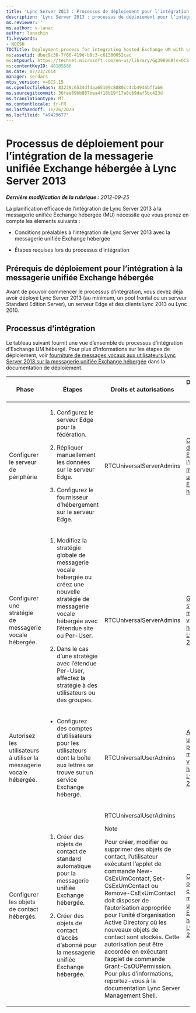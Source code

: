 ```yaml
---
title: 'Lync Server 2013 : Processus de déploiement pour l’intégration de la messagerie unifiée Exchange hébergée'
description: 'Lync Server 2013 : processus de déploiement pour l’intégration de la messagerie unifiée Exchange hébergée.'
ms.reviewer: ''
ms.author: v-lanac
author: lanachin
f1.keywords:
- NOCSH
TOCTitle: Deployment process for integrating hosted Exchange UM with Lync Server
ms:assetid: dbec9c38-7f66-419d-b8c3-c61380052cac
ms:mtpsurl: https://technet.microsoft.com/en-us/library/Gg398968(v=OCS.15)
ms:contentKeyID: 48185586
ms.date: 07/23/2014
manager: serdars
mtps_version: v=OCS.15
ms.openlocfilehash: 83239c6534dfdaa65109c8880cc4cb4946bffab6
ms.sourcegitcommit: 36fee89bb887bea4f18b19f17a8c69daf5bc423d
ms.translationtype: MT
ms.contentlocale: fr-FR
ms.lasthandoff: 11/26/2020
ms.locfileid: "49429677"
---
```

# <a name="deployment-process-for-integrating-hosted-exchange-um-with-lync-server-2013"></a>Processus de déploiement pour l’intégration de la messagerie unifiée Exchange hébergée à Lync Server 2013

<div data-xmlns="http://www.w3.org/1999/xhtml">

<div class="topic" data-xmlns="http://www.w3.org/1999/xhtml" data-msxsl="urn:schemas-microsoft-com:xslt" data-cs="https://msdn.microsoft.com/">

<div data-asp="https://msdn2.microsoft.com/asp">



</div>

<div id="mainSection">

<div id="mainBody">

<span> </span>

_**Dernière modification de la rubrique :** 2012-09-25_

La planification efficace de l’intégration de Lync Server 2013 à la messagerie unifiée Exchange hébergée (MU) nécessite que vous prenez en compte les éléments suivants :

  - Conditions préalables à l’intégration de Lync Server 2013 avec la messagerie unifiée Exchange hébergée

  - Étapes requises lors du processus d’intégration

<div>

## <a name="deployment-prerequisites-for-integrating-with-hosted-exchange-um"></a>Prérequis de déploiement pour l’intégration à la messagerie unifiée Exchange hébergée

Avant de pouvoir commencer le processus d’intégration, vous devez déjà avoir déployé Lync Server 2013 (au minimum, un pool frontal ou un serveur Standard Edition Server), un serveur Edge et des clients Lync 2013 ou Lync 2010.

</div>

<div>

## <a name="integration-process"></a>Processus d’intégration

Le tableau suivant fournit une vue d’ensemble du processus d’intégration d’Exchange UM hébergé. Pour plus d’informations sur les étapes de déploiement, voir [fourniture de messages vocaux aux utilisateurs Lync Server 2013 sur la messagerie unifiée Exchange hébergée](lync-server-2013-providing-lync-server-users-voice-mail-on-hosted-exchange-um.md) dans la documentation de déploiement.


<table>
<colgroup>
<col style="width: 25%" />
<col style="width: 25%" />
<col style="width: 25%" />
<col style="width: 25%" />
</colgroup>
<thead>
<tr class="header">
<th>Phase</th>
<th>Étapes</th>
<th>Droits et autorisations</th>
<th>Documentation de déploiement</th>
</tr>
</thead>
<tbody>
<tr class="odd">
<td><p>Configurer le serveur de périphérie</p></td>
<td><ol>
<li><p>Configurez le serveur Edge pour la fédération.</p></li>
<li><p>Répliquer manuellement les données sur le serveur Edge.</p></li>
<li><p>Configurez le fournisseur d’hébergement sur le serveur Edge.</p></li>
</ol></td>
<td><p>RTCUniversalServerAdmins</p></td>
<td><p><a href="lync-server-2013-configure-the-edge-server-for-integration-with-hosted-exchange-um.md">Configuration du serveur Edge pour l’intégration à la messagerie unifiée Exchange hébergée</a></p></td>
</tr>
<tr class="even">
<td><p>Configurer une stratégie de messagerie vocale hébergée.</p></td>
<td><ol>
<li><p>Modifiez la stratégie globale de messagerie vocale hébergée ou créez une nouvelle stratégie de messagerie vocale hébergée avec l’étendue site ou Per-User.</p></li>
<li><p>Dans le cas d’une stratégie avec l’étendue Per-User, affectez la stratégie à des utilisateurs ou des groupes.</p></li>
</ol></td>
<td><p>RTCUniversalServerAdmins</p></td>
<td><p><a href="lync-server-2013-manage-hosted-voice-mail-policies.md">Gestion des stratégies de messagerie vocale hébergée dans Lync Server 2013</a></p></td>
</tr>
<tr class="odd">
<td><p>Autorisez les utilisateurs à utiliser la messagerie vocale hébergée.</p></td>
<td><ul>
<li><p>Configurez des comptes d’utilisateurs pour les utilisateurs dont la boîte aux lettres se trouve sur un service Exchange hébergé.</p></li>
</ul></td>
<td><p>RTCUniversalUserAdmins</p></td>
<td><p><a href="lync-server-2013-enable-users-for-hosted-voice-mail.md">Activation des utilisateurs pour la messagerie vocale hébergée dans Lync Server 2013</a></p></td>
</tr>
<tr class="even">
<td><p>Configurer les objets de contact hébergés.</p></td>
<td><ol>
<li><p>Créer des objets de contact de standard automatique pour la messagerie unifiée Exchange hébergée.</p></li>
<li><p>Créer des objets de contact d’accès d’abonné pour la messagerie unifiée Exchange hébergée.</p></li>
</ol></td>
<td><p>RTCUniversalUserAdmins</p>
<div>

> [!NOTE]  
> Pour créer, modifier ou supprimer des objets de contact, l’utilisateur exécutant l’applet de commande New-CsExUmContact, Set-CsExUmContact ou Remove-CsExUmContact doit disposer de l’autorisation appropriée pour l’unité d’organisation Active Directory où les nouveaux objets de contact sont stockés. Cette autorisation peut être accordée en exécutant l’applet de commande Grant-CsOUPermission. Pour plus d’informations, reportez-vous à la documentation Lync Server Management Shell.


</div></td>
<td><p><a href="lync-server-2013-create-contact-objects-for-hosted-exchange-um.md">Création des objets de contact pour la messagerie unifiée Exchange hébergée dans Lync Server 2013</a></p></td>
</tr>
</tbody>
</table>


</div>

</div>

<span> </span>

</div>

</div>

</div>

